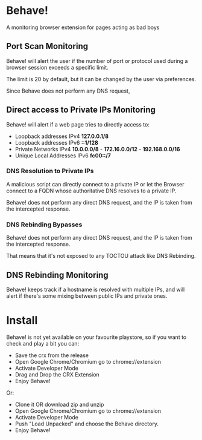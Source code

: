 # Behave!

A monitoring browser extension for pages acting as bad boys 

## Port Scan Monitoring

Behave! will alert the user if the number of port or protocol used during a browser session exceeds a specific limit.

The limit is 20 by default, but it can be changed by  the user via preferences.

Since Behave does not perform any DNS request, 


## Direct access to Private IPs Monitoring

Behave! will alert if a web page tries to directly access to:

- Loopback addresses IPv4 **127.0.0.1/8**
- Loopback addresses IPv6 **::1/128**
- Private Networks IPv4 **10.0.0.0/8** - **172.16.0.0/12** - **192.168.0.0/16**
- Unique Local Addresses IPv6 **fc00::/7**

### DNS Resolution to Private IPs

A malicious script can directly connect to a private IP or let the Browser  connect to a FQDN whose authoritative DNS resolves to a private IP.

Behave! does not perform any direct DNS request, and the IP is taken from the intercepted response. 


### DNS Rebinding Bypasses

Behave! does not perform any direct DNS request, and the IP is taken from the intercepted response. 

That means that it's not exposed to any TOCTOU attack like DNS Rebinding.

## DNS Rebinding Monitoring

Behave! keeps track if a hostname is resolved with multiple IPs, and will alert if there's some mixing between public IPs
and private ones.


# Install

Behave! is not yet available on your favourite playstore, so if you want to check and play a bit you can:

* Save the crx from the release
* Open Google Chrome/Chromium go to chrome://extension 
* Activate Developer Mode
* Drag and Drop the CRX Extension
* Enjoy Behave!

Or:

* Clone it OR download zip and unzip
* Open Google Chrome/Chromium go to chrome://extension 
* Activate Developer Mode
* Push "Load Unpacked" and choose the Behave directory.
* Enjoy Behave!

